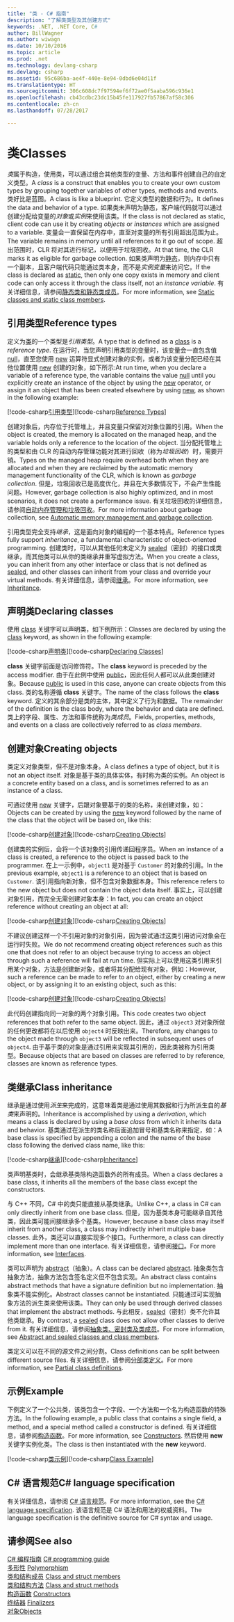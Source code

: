 ```yaml
---
title: "类 - C# 指南"
description: "了解类类型及其创建方式"
keywords: .NET, .NET Core, C#
author: BillWagner
ms.author: wiwagn
ms.date: 10/10/2016
ms.topic: article
ms.prod: .net
ms.technology: devlang-csharp
ms.devlang: csharp
ms.assetid: 95c686ba-ae4f-440e-8e94-0dbd6e04d11f
ms.translationtype: HT
ms.sourcegitcommit: 306c608dc7f97594ef6f72ae0f5aaba596c936e1
ms.openlocfilehash: cb43cdbc23dc15b45fe117927fb57867af58c306
ms.contentlocale: zh-cn
ms.lasthandoff: 07/28/2017

---
```


# <a name="classes"></a><span data-ttu-id="6eb4f-104">类</span><span class="sxs-lookup"><span data-stu-id="6eb4f-104">Classes</span></span>
<span data-ttu-id="6eb4f-105">*类*属于构造，使用类，可以通过组合其他类型的变量、方法和事件创建自己的自定义类型。</span><span class="sxs-lookup"><span data-stu-id="6eb4f-105">A *class* is a construct that enables you to create your own custom types by grouping together variables of other types, methods and events.</span></span> <span data-ttu-id="6eb4f-106">类好比是蓝图。</span><span class="sxs-lookup"><span data-stu-id="6eb4f-106">A class is like a blueprint.</span></span> <span data-ttu-id="6eb4f-107">它定义类型的数据和行为。</span><span class="sxs-lookup"><span data-stu-id="6eb4f-107">It defines the data and behavior of a type.</span></span> <span data-ttu-id="6eb4f-108">如果类未声明为静态，客户端代码就可以通过创建分配给变量的*对象*或*实例*来使用该类。</span><span class="sxs-lookup"><span data-stu-id="6eb4f-108">If the class is not declared as static, client code can use it by creating *objects* or *instances* which are assigned to a variable.</span></span> <span data-ttu-id="6eb4f-109">变量会一直保留在内存中，直至对变量的所有引用超出范围为止。</span><span class="sxs-lookup"><span data-stu-id="6eb4f-109">The variable remains in memory until all references to it go out of scope.</span></span> <span data-ttu-id="6eb4f-110">超出范围时，CLR 将对其进行标记，以便用于垃圾回收。</span><span class="sxs-lookup"><span data-stu-id="6eb4f-110">At that time, the CLR marks it as eligible for garbage collection.</span></span> <span data-ttu-id="6eb4f-111">如果类声明为[静态](https://msdn.microsoft.com/library/98f28cdx.aspx)，则内存中只有一个副本，且客户端代码只能通过类本身，而不是*实例变量*来访问它。</span><span class="sxs-lookup"><span data-stu-id="6eb4f-111">If the class is declared as [static](https://msdn.microsoft.com/library/98f28cdx.aspx), then only one copy exists in memory and client code can only access it through the class itself, not an *instance variable*.</span></span> <span data-ttu-id="6eb4f-112">有关详细信息，请参阅[静态类和静态类成员](https://msdn.microsoft.com/library/79b3xss3.aspx)。</span><span class="sxs-lookup"><span data-stu-id="6eb4f-112">For more information, see [Static classes and static class members](https://msdn.microsoft.com/library/79b3xss3.aspx).</span></span>  

## <a name="reference-types"></a><span data-ttu-id="6eb4f-113">引用类型</span><span class="sxs-lookup"><span data-stu-id="6eb4f-113">Reference types</span></span>  
<span data-ttu-id="6eb4f-114">定义为[类](https://msdn.microsoft.com/library/0b0thckt.aspx)的一个类型是*引用类型*。</span><span class="sxs-lookup"><span data-stu-id="6eb4f-114">A type that is defined as a [class](https://msdn.microsoft.com/library/0b0thckt.aspx) is a *reference type*.</span></span> <span data-ttu-id="6eb4f-115">在运行时，当您声明引用类型的变量时，该变量会一直包含值 [null](https://msdn.microsoft.com/library/edakx9da.aspx)，直至您使用 [new](https://msdn.microsoft.com/library/51y09td4.aspx) 运算符显式创建对象的实例，或者为该变量分配已经在其他位置使用 [new](https://msdn.microsoft.com/library/51y09td4.aspx) 创建的对象，如下所示:</span><span class="sxs-lookup"><span data-stu-id="6eb4f-115">At run time, when you declare a variable of a reference type, the variable contains the value [null](https://msdn.microsoft.com/library/edakx9da.aspx) until you explicitly create an instance of the object by using the [new](https://msdn.microsoft.com/library/51y09td4.aspx) operator, or assign it an object that has been created elsewhere by using [new](https://msdn.microsoft.com/library/51y09td4.aspx), as shown in the following example:</span></span>  

<span data-ttu-id="6eb4f-116">[!code-csharp[引用类型](../../samples/snippets/csharp/concepts/classes/reference-type.cs)]</span><span class="sxs-lookup"><span data-stu-id="6eb4f-116">[!code-csharp[Reference Types](../../samples/snippets/csharp/concepts/classes/reference-type.cs)]</span></span>
  
<span data-ttu-id="6eb4f-117">创建对象后，内存位于托管堆上，并且变量只保留对对象位置的引用。</span><span class="sxs-lookup"><span data-stu-id="6eb4f-117">When the object is created, the memory is allocated on the managed heap, and the variable holds only a reference to the location of the object.</span></span> <span data-ttu-id="6eb4f-118">当分配托管堆上的类型和由 CLR 的自动内存管理功能对其进行回收（称为*垃圾回收*）时，需要开销。</span><span class="sxs-lookup"><span data-stu-id="6eb4f-118">Types on the managed heap require overhead both when they are allocated and when they are reclaimed by the automatic memory management functionality of the CLR, which is known as *garbage collection*.</span></span> <span data-ttu-id="6eb4f-119">但是，垃圾回收已是高度优化，并且在大多数情况下，不会产生性能问题。</span><span class="sxs-lookup"><span data-stu-id="6eb4f-119">However, garbage collection is also highly optimized, and in most scenarios, it does not create a performance issue.</span></span> <span data-ttu-id="6eb4f-120">有关垃圾回收的详细信息，请参阅[自动内存管理和垃圾回收](../standard/garbage-collection/gc.md)。</span><span class="sxs-lookup"><span data-stu-id="6eb4f-120">For more information about garbage collection, see [Automatic memory management and garbage collection](../standard/garbage-collection/gc.md).</span></span>  
  
<span data-ttu-id="6eb4f-121">引用类型完全支持*继承*，这是面向对象的编程的一个基本特点。</span><span class="sxs-lookup"><span data-stu-id="6eb4f-121">Reference types fully support *inheritance*, a fundamental characteristic of object-oriented programming.</span></span> <span data-ttu-id="6eb4f-122">创建类时，可以从其他任何未定义为 [sealed](https://msdn.microsoft.com/library/88c54tsw.aspx)（密封）的接口或类继承，而其他类可以从你的类继承并重写虚拟方法。</span><span class="sxs-lookup"><span data-stu-id="6eb4f-122">When you create a class, you can inherit from any other interface or class that is not defined as [sealed](https://msdn.microsoft.com/library/88c54tsw.aspx), and other classes can inherit from your class and override your virtual methods.</span></span> <span data-ttu-id="6eb4f-123">有关详细信息，请参阅[继承](https://msdn.microsoft.com/library/ms173149.aspx)。</span><span class="sxs-lookup"><span data-stu-id="6eb4f-123">For more information, see [Inheritance](https://msdn.microsoft.com/library/ms173149.aspx).</span></span>

## <a name="declaring-classes"></a><span data-ttu-id="6eb4f-124">声明类</span><span class="sxs-lookup"><span data-stu-id="6eb4f-124">Declaring classes</span></span>  
<span data-ttu-id="6eb4f-125">使用 [class](https://msdn.microsoft.com/library/0b0thckt.aspx) 关键字可以声明类，如下例所示：</span><span class="sxs-lookup"><span data-stu-id="6eb4f-125">Classes are declared by using the [class](https://msdn.microsoft.com/library/0b0thckt.aspx) keyword, as shown in the following example:</span></span>  
  
<span data-ttu-id="6eb4f-126">[!code-csharp[声明类](../../samples/snippets/csharp/concepts/classes/declaring-classes.cs)]</span><span class="sxs-lookup"><span data-stu-id="6eb4f-126">[!code-csharp[Declaring Classes](../../samples/snippets/csharp/concepts/classes/declaring-classes.cs)]</span></span>  
  
<span data-ttu-id="6eb4f-127">**class** 关键字前面是访问修饰符。</span><span class="sxs-lookup"><span data-stu-id="6eb4f-127">The **class** keyword is preceded by the access modifier.</span></span> <span data-ttu-id="6eb4f-128">由于在此例中使用 [public](https://msdn.microsoft.com/library/yzh058ae.aspx)，因此任何人都可以从此类创建对象。</span><span class="sxs-lookup"><span data-stu-id="6eb4f-128">Because [public](https://msdn.microsoft.com/library/yzh058ae.aspx) is used in this case, anyone can create objects from this class.</span></span> <span data-ttu-id="6eb4f-129">类的名称遵循 **class** 关键字。</span><span class="sxs-lookup"><span data-stu-id="6eb4f-129">The name of the class follows the **class** keyword.</span></span> <span data-ttu-id="6eb4f-130">定义的其余部分是类的主体，其中定义了行为和数据。</span><span class="sxs-lookup"><span data-stu-id="6eb4f-130">The remainder of the definition is the class body, where the behavior and data are defined.</span></span> <span data-ttu-id="6eb4f-131">类上的字段、属性、方法和事件统称为*类成员*。</span><span class="sxs-lookup"><span data-stu-id="6eb4f-131">Fields, properties, methods, and events on a class are collectively referred to as *class members*.</span></span>  
  
## <a name="creating-objects"></a><span data-ttu-id="6eb4f-132">创建对象</span><span class="sxs-lookup"><span data-stu-id="6eb4f-132">Creating objects</span></span>  
<span data-ttu-id="6eb4f-133">类定义对象类型，但不是对象本身。</span><span class="sxs-lookup"><span data-stu-id="6eb4f-133">A class defines a type of object, but it is not an object itself.</span></span> <span data-ttu-id="6eb4f-134">对象是基于类的具体实体，有时称为类的实例。</span><span class="sxs-lookup"><span data-stu-id="6eb4f-134">An object is a concrete entity based on a class, and is sometimes referred to as an instance of a class.</span></span>  
  
<span data-ttu-id="6eb4f-135">可通过使用 [new](https://msdn.microsoft.com/library/51y09td4.aspx) 关键字，后跟对象要基于的类的名称，来创建对象，如：</span><span class="sxs-lookup"><span data-stu-id="6eb4f-135">Objects can be created by using the [new](https://msdn.microsoft.com/library/51y09td4.aspx) keyword followed by the name of the class that the object will be based on, like this:</span></span>  
  
<span data-ttu-id="6eb4f-136">[!code-csharp[创建对象](../../samples/snippets/csharp/concepts/classes/creating-objects.cs)]</span><span class="sxs-lookup"><span data-stu-id="6eb4f-136">[!code-csharp[Creating Objects](../../samples/snippets/csharp/concepts/classes/creating-objects.cs)]</span></span>   
  
<span data-ttu-id="6eb4f-137">创建类的实例后，会将一个该对象的引用传递回程序员。</span><span class="sxs-lookup"><span data-stu-id="6eb4f-137">When an instance of a class is created, a reference to the object is passed back to the programmer.</span></span> <span data-ttu-id="6eb4f-138">在上一示例中，`object1` 是对基于 `Customer` 的对象的引用。</span><span class="sxs-lookup"><span data-stu-id="6eb4f-138">In the previous example, `object1` is a reference to an object that is based on `Customer`.</span></span> <span data-ttu-id="6eb4f-139">该引用指向新对象，但不包含对象数据本身。</span><span class="sxs-lookup"><span data-stu-id="6eb4f-139">This reference refers to the new object but does not contain the object data itself.</span></span> <span data-ttu-id="6eb4f-140">事实上，可以创建对象引用，而完全无需创建对象本身：</span><span class="sxs-lookup"><span data-stu-id="6eb4f-140">In fact, you can create an object reference without creating an object at all:</span></span>  
  
<span data-ttu-id="6eb4f-141">[!code-csharp[创建对象](../../samples/snippets/csharp/concepts/classes/creating-objects2.cs)]</span><span class="sxs-lookup"><span data-stu-id="6eb4f-141">[!code-csharp[Creating Objects](../../samples/snippets/csharp/concepts/classes/creating-objects2.cs)]</span></span>  
  
<span data-ttu-id="6eb4f-142">不建议创建这样一个不引用对象的对象引用，因为尝试通过这类引用访问对象会在运行时失败。</span><span class="sxs-lookup"><span data-stu-id="6eb4f-142">We do not recommend creating object references such as this one that does not refer to an object because trying to access an object through such a reference will fail at run time.</span></span> <span data-ttu-id="6eb4f-143">但实际上可以使用这类引用来引用某个对象，方法是创建新对象，或者将其分配给现有对象，例如：</span><span class="sxs-lookup"><span data-stu-id="6eb4f-143">However, such a reference can be made to refer to an object, either by creating a new object, or by assigning it to an existing object, such as this:</span></span>  
  
<span data-ttu-id="6eb4f-144">[!code-csharp[创建对象](../../samples/snippets/csharp/concepts/classes/creating-objects3.cs)]</span><span class="sxs-lookup"><span data-stu-id="6eb4f-144">[!code-csharp[Creating Objects](../../samples/snippets/csharp/concepts/classes/creating-objects3.cs)]</span></span>  
  
<span data-ttu-id="6eb4f-145">此代码创建指向同一对象的两个对象引用。</span><span class="sxs-lookup"><span data-stu-id="6eb4f-145">This code creates two object references that both refer to the same object.</span></span> <span data-ttu-id="6eb4f-146">因此，通过 `object3` 对对象所做的任何更改都将在以后使用 `object4` 时反映出来。</span><span class="sxs-lookup"><span data-stu-id="6eb4f-146">Therefore, any changes to the object made through `object3` will be reflected in subsequent uses of `object4`.</span></span> <span data-ttu-id="6eb4f-147">由于基于类的对象是通过引用来实现其引用的，因此类被称为引用类型。</span><span class="sxs-lookup"><span data-stu-id="6eb4f-147">Because objects that are based on classes are referred to by reference, classes are known as reference types.</span></span>  
  
## <a name="class-inheritance"></a><span data-ttu-id="6eb4f-148">类继承</span><span class="sxs-lookup"><span data-stu-id="6eb4f-148">Class inheritance</span></span>  
<span data-ttu-id="6eb4f-149">继承是通过使用*派生*来完成的，这意味着类是通过使用其数据和行为所派生自的*基类*来声明的。</span><span class="sxs-lookup"><span data-stu-id="6eb4f-149">Inheritance is accomplished by using a *derivation*, which means a class is declared by using a *base class* from which it inherits data and behavior.</span></span> <span data-ttu-id="6eb4f-150">基类通过在派生的类名称后面追加冒号和基类名称来指定，如：</span><span class="sxs-lookup"><span data-stu-id="6eb4f-150">A base class is specified by appending a colon and the name of the base class following the derived class name, like this:</span></span>  
  
<span data-ttu-id="6eb4f-151">[!code-csharp[继承](../../samples/snippets/csharp/concepts/classes/inheritance.cs)]</span><span class="sxs-lookup"><span data-stu-id="6eb4f-151">[!code-csharp[Inheritance](../../samples/snippets/csharp/concepts/classes/inheritance.cs)]</span></span>  
  
<span data-ttu-id="6eb4f-152">类声明基类时，会继承基类除构造函数外的所有成员。</span><span class="sxs-lookup"><span data-stu-id="6eb4f-152">When a class declares a base class, it inherits all the members of the base class except the constructors.</span></span>  
  
<span data-ttu-id="6eb4f-153">与 C++ 不同，C# 中的类只能直接从基类继承。</span><span class="sxs-lookup"><span data-stu-id="6eb4f-153">Unlike C++, a class in C# can only directly inherit from one base class.</span></span> <span data-ttu-id="6eb4f-154">但是，因为基类本身可能继承自其他类，因此类可能间接继承多个基类。</span><span class="sxs-lookup"><span data-stu-id="6eb4f-154">However, because a base class may itself inherit from another class, a class may indirectly inherit multiple base classes.</span></span> <span data-ttu-id="6eb4f-155">此外，类还可以直接实现多个接口。</span><span class="sxs-lookup"><span data-stu-id="6eb4f-155">Furthermore, a class can directly implement more than one interface.</span></span> <span data-ttu-id="6eb4f-156">有关详细信息，请参阅[接口](programming-guide/interfaces/index.md)。</span><span class="sxs-lookup"><span data-stu-id="6eb4f-156">For more information, see [Interfaces](programming-guide/interfaces/index.md).</span></span>  
  
<span data-ttu-id="6eb4f-157">类可以声明为 [abstract](https://msdn.microsoft.com/library/sf985hc5.aspx)（抽象）。</span><span class="sxs-lookup"><span data-stu-id="6eb4f-157">A class can be declared [abstract](https://msdn.microsoft.com/library/sf985hc5.aspx).</span></span> <span data-ttu-id="6eb4f-158">抽象类包含抽象方法，抽象方法包含签名定义但不包含实现。</span><span class="sxs-lookup"><span data-stu-id="6eb4f-158">An abstract class contains abstract methods that have a signature definition but no implementation.</span></span> <span data-ttu-id="6eb4f-159">抽象类不能实例化。</span><span class="sxs-lookup"><span data-stu-id="6eb4f-159">Abstract classes cannot be instantiated.</span></span> <span data-ttu-id="6eb4f-160">只能通过可实现抽象方法的派生类来使用该类。</span><span class="sxs-lookup"><span data-stu-id="6eb4f-160">They can only be used through derived classes that implement the abstract methods.</span></span> <span data-ttu-id="6eb4f-161">与此相反，[sealed](https://msdn.microsoft.com/library/88c54tsw.aspx)（密封）类不允许其他类继承。</span><span class="sxs-lookup"><span data-stu-id="6eb4f-161">By contrast, a [sealed](https://msdn.microsoft.com/library/88c54tsw.aspx) class does not allow other classes to derive from it.</span></span> <span data-ttu-id="6eb4f-162">有关详细信息，请参阅[抽象类、密封类及类成员](https://msdn.microsoft.com/library/ms173150.aspx)。</span><span class="sxs-lookup"><span data-stu-id="6eb4f-162">For more information, see [Abstract and sealed classes and class members](https://msdn.microsoft.com/library/ms173150.aspx).</span></span>  
  
<span data-ttu-id="6eb4f-163">类定义可以在不同的源文件之间分割。</span><span class="sxs-lookup"><span data-stu-id="6eb4f-163">Class definitions can be split between different source files.</span></span> <span data-ttu-id="6eb4f-164">有关详细信息，请参阅[分部类定义](https://msdn.microsoft.com/library/wa80x488.aspx)。</span><span class="sxs-lookup"><span data-stu-id="6eb4f-164">For more information, see [Partial class definitions](https://msdn.microsoft.com/library/wa80x488.aspx).</span></span>  
  
 
## <a name="example"></a><span data-ttu-id="6eb4f-165">示例</span><span class="sxs-lookup"><span data-stu-id="6eb4f-165">Example</span></span>
<span data-ttu-id="6eb4f-166">下例定义了一个公共类，该类包含一个字段、一个方法和一个名为构造函数的特殊方法。</span><span class="sxs-lookup"><span data-stu-id="6eb4f-166">In the following example, a public class that contains a single field, a method, and a special method called a constructor is defined.</span></span> <span data-ttu-id="6eb4f-167">有关详细信息，请参阅[构造函数](https://msdn.microsoft.com/library/ace5hbzh.aspx)。</span><span class="sxs-lookup"><span data-stu-id="6eb4f-167">For more information, see [Constructors](https://msdn.microsoft.com/library/ace5hbzh.aspx).</span></span> <span data-ttu-id="6eb4f-168">然后使用 **new** 关键字实例化类。</span><span class="sxs-lookup"><span data-stu-id="6eb4f-168">The class is then instantiated with the **new** keyword.</span></span>

<span data-ttu-id="6eb4f-169">[!code-csharp[类示例](../../samples/snippets/csharp/concepts/classes/class-example.cs)]</span><span class="sxs-lookup"><span data-stu-id="6eb4f-169">[!code-csharp[Class Example](../../samples/snippets/csharp/concepts/classes/class-example.cs)]</span></span>  
  
## <a name="c-language-specification"></a><span data-ttu-id="6eb4f-170">C# 语言规范</span><span class="sxs-lookup"><span data-stu-id="6eb4f-170">C# language specification</span></span>  
<span data-ttu-id="6eb4f-171">有关详细信息，请参阅 [C# 语言规范](https://msdn.microsoft.com/library/ms228593.aspx)。</span><span class="sxs-lookup"><span data-stu-id="6eb4f-171">For more information, see the [C# language specification](https://msdn.microsoft.com/library/ms228593.aspx).</span></span> <span data-ttu-id="6eb4f-172">该语言规范是 C# 语法和用法的权威资料。</span><span class="sxs-lookup"><span data-stu-id="6eb4f-172">The language specification is the definitive source for C# syntax and usage.</span></span>
  
## <a name="see-also"></a><span data-ttu-id="6eb4f-173">请参阅</span><span class="sxs-lookup"><span data-stu-id="6eb4f-173">See also</span></span>  
<span data-ttu-id="6eb4f-174">[C# 编程指南](https://msdn.microsoft.com/library/67ef8sbd.aspx) </span><span class="sxs-lookup"><span data-stu-id="6eb4f-174">[C# programming guide](https://msdn.microsoft.com/library/67ef8sbd.aspx) </span></span>  
<span data-ttu-id="6eb4f-175">[多形性](https://msdn.microsoft.com/library/ms173152.aspx) </span><span class="sxs-lookup"><span data-stu-id="6eb4f-175">[Polymorphism](https://msdn.microsoft.com/library/ms173152.aspx) </span></span>  
<span data-ttu-id="6eb4f-176">[类和结构成员](https://msdn.microsoft.com/library/ms173113.aspx) </span><span class="sxs-lookup"><span data-stu-id="6eb4f-176">[Class and struct members](https://msdn.microsoft.com/library/ms173113.aspx) </span></span>  
<span data-ttu-id="6eb4f-177">[类和结构方法](https://msdn.microsoft.com/library/ms173114.aspx) </span><span class="sxs-lookup"><span data-stu-id="6eb4f-177">[Class and struct methods](https://msdn.microsoft.com/library/ms173114.aspx) </span></span>  
<span data-ttu-id="6eb4f-178">[构造函数](https://msdn.microsoft.com/library/ace5hbzh.aspx) </span><span class="sxs-lookup"><span data-stu-id="6eb4f-178">[Constructors](https://msdn.microsoft.com/library/ace5hbzh.aspx) </span></span>  
<span data-ttu-id="6eb4f-179">[终结器](https://msdn.microsoft.com/library/66x5fx1b.aspx) </span><span class="sxs-lookup"><span data-stu-id="6eb4f-179">[Finalizers](https://msdn.microsoft.com/library/66x5fx1b.aspx) </span></span>  
[<span data-ttu-id="6eb4f-180">对象</span><span class="sxs-lookup"><span data-stu-id="6eb4f-180">Objects</span></span>](https://msdn.microsoft.com/library/ms173110.aspx)


